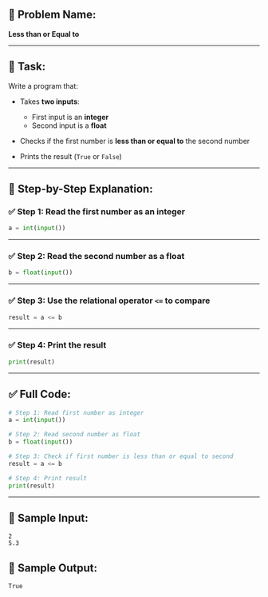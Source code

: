 ## 🧩 **Problem Name:**

**Less than or Equal to**

---

## 📝 **Task:**

Write a program that:

- Takes **two inputs**:

  - First input is an **integer**
  - Second input is a **float**

- Checks if the first number is **less than or equal to** the second number
- Prints the result (`True` or `False`)

---

## 🧠 **Step-by-Step Explanation:**

### ✅ Step 1: Read the first number as an integer

```python
a = int(input())
```

---

### ✅ Step 2: Read the second number as a float

```python
b = float(input())
```

---

### ✅ Step 3: Use the relational operator `<=` to compare

```python
result = a <= b
```

---

### ✅ Step 4: Print the result

```python
print(result)
```

---

## ✅ Full Code:

```python
# Step 1: Read first number as integer
a = int(input())

# Step 2: Read second number as float
b = float(input())

# Step 3: Check if first number is less than or equal to second
result = a <= b

# Step 4: Print result
print(result)
```

---

## 🧪 Sample Input:

```
2
5.3
```

## 🎯 Sample Output:

```
True
```
